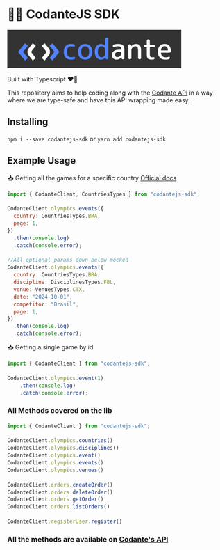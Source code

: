 # 🧑‍💻 CodanteJS SDK

![image](./images/Codante.png)

Built with Typescript ❤️‍🔥

This repository aims to help coding along with the [Codante API](https://docs.apis.codante.io/olympic-games-english) in a way where we are type-safe and have this API wrapping made easy.

## Installing

`npm i --save codantejs-sdk` or `yarn add codantejs-sdk`

## Example Usage

📥 Getting all the games for a specific country
[Official docs](https://docs.apis.codante.io/olympic-games-english#game-by-id)

```js
import { CodanteClient, CountriesTypes } from "codantejs-sdk";

CodanteClient.olympics.events({
  country: CountriesTypes.BRA,
  page: 1,
})
  .then(console.log)
  .catch(console.error);

//All optional params down below mocked
CodanteClient.olympics.events({
  country: CountriesTypes.BRA,
  discipline: DisciplinesTypes.FBL,
  venue: VenuesTypes.CTX,
  date: "2024-10-01",
  competitor: "Brasil",
  page: 1,
})
  .then(console.log)
  .catch(console.error);
```

📥 Getting a single game by id

```js
import { CodanteClient } from "codantejs-sdk";

CodanteClient.olympics.event(1)
    .then(console.log)
    .catch(console.error);
```

### All Methods covered on the lib
```js
import { CodanteClient } from "codantejs-sdk";

CodanteClient.olympics.countries()
CodanteClient.olympics.disciplines()
CodanteClient.olympics.event()
CodanteClient.olympics.events()
CodanteClient.olympics.venues()

CodanteClient.orders.createOrder()
CodanteClient.orders.deleteOrder()
CodanteClient.orders.getOrder()
CodanteClient.orders.listOrders()

CodanteClient.registerUser.register()
```

### All the methods are available on [Codante's API](https://docs.apis.codante.io/olympic-games-english)